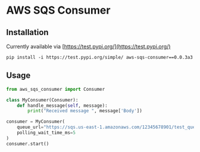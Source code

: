 # AWS SQS Consumer

## Installation

Currently available via [https://test.pypi.org/](https://test.pypi.org/)

```
pip install -i https://test.pypi.org/simple/ aws-sqs-consumer==0.0.3a3
```

## Usage

```python
from aws_sqs_consumer import Consumer

class MyConsumer(Consumer):
    def handle_message(self, message):
        print("Received message ", message['Body'])

consumer = MyConsumer(
    queue_url="https://sqs.us-east-1.amazonaws.com/12345678901/test_queue",
    polling_wait_time_ms=5
)
consumer.start()
```